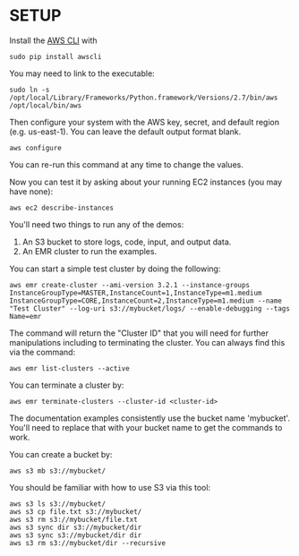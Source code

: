 # SETUP #

Install the [AWS CLI](http://docs.aws.amazon.com/cli/latest/userguide/) with 

    sudo pip install awscli

You may need to link to the executable:

    sudo ln -s /opt/local/Library/Frameworks/Python.framework/Versions/2.7/bin/aws /opt/local/bin/aws
    
Then configure your system with the AWS key, secret, and default region (e.g. us-east-1).  You can leave the default output format blank.

    aws configure

You can re-run this command at any time to change the values.
    
Now you can test it by asking about your running EC2 instances (you may have none):

    aws ec2 describe-instances
    
You'll need two things to run any of the demos:

   1. An S3 bucket to store logs, code, input, and output data.  
   2. An EMR cluster to run the examples.

You can start a simple test cluster by doing the following:

    aws emr create-cluster --ami-version 3.2.1 --instance-groups InstanceGroupType=MASTER,InstanceCount=1,InstanceType=m1.medium InstanceGroupType=CORE,InstanceCount=2,InstanceType=m1.medium --name "Test Cluster" --log-uri s3://mybucket/logs/ --enable-debugging --tags Name=emr

The command will return the "Cluster ID" that you will need for further manipulations including to terminating the cluster.  You can always find this via the command:

    aws emr list-clusters --active
    
You can terminate a cluster by:

    aws emr terminate-clusters --cluster-id <cluster-id>

The documentation examples consistently use the bucket name 'mybucket'.  You'll need to replace that with your bucket name to get the commands to work.

You can create a bucket by:

    aws s3 mb s3://mybucket/

You should be familiar with how to use S3 via this tool:

    aws s3 ls s3://mybucket/
    aws s3 cp file.txt s3://mybucket/
    aws s3 rm s3://mybucket/file.txt
    aws s3 sync dir s3://mybucket/dir
    aws s3 sync s3://mybucket/dir dir
    aws s3 rm s3://mybucket/dir --recursive
